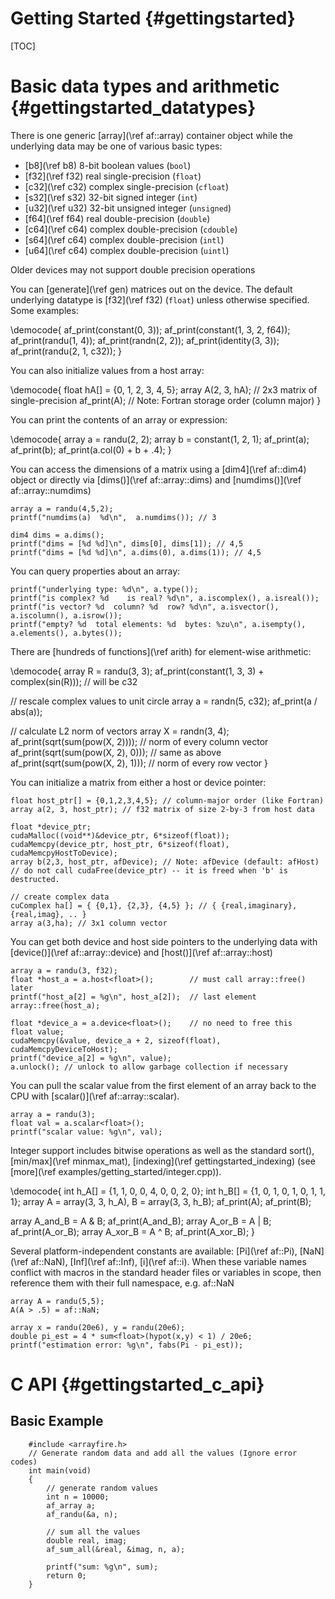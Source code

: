 Getting Started {#gettingstarted}
===============

[TOC]

Basic data types and arithmetic {#gettingstarted_datatypes}
===============================

There is one generic [array](\ref af::array) container object while the
underlying data may be one of various basic types:
* [b8](\ref b8) 8-bit boolean values (`bool`)
* [f32](\ref f32) real single-precision (`float`)
* [c32](\ref c32) complex single-precision (`cfloat`)
* [s32](\ref s32) 32-bit signed integer (`int`)
* [u32](\ref u32) 32-bit unsigned integer (`unsigned`)
* [f64](\ref f64) real double-precision (`double`)
* [c64](\ref c64) complex double-precision (`cdouble`)
* [s64](\ref c64) complex double-precision (`intl`)
* [u64](\ref c64) complex double-precision (`uintl`)


Older devices may not support double precision operations

You can [generate](\ref gen) matrices out on the device.  The
default underlying datatype is [f32](\ref f32) (`float`) unless
otherwise specified.  Some examples:

\democode{
af_print(constant(0, 3));
af_print(constant(1, 3, 2, f64));
af_print(randu(1, 4));
af_print(randn(2, 2));
af_print(identity(3, 3));
af_print(randu(2, 1, c32));
}

You can also initialize values from a host array:

\democode{
float hA[] = {0, 1, 2, 3, 4, 5};
array A(2, 3, hA);   // 2x3 matrix of single-precision
af_print(A);            // Note: Fortran storage order (column major)
}

You can print the contents of an array or expression:

\democode{
array a = randu(2, 2);
array b = constant(1, 2, 1);
af_print(a);
af_print(b);
af_print(a.col(0) + b + .4);
}

You can access the dimensions of a matrix using a [dim4](\ref af::dim4) object
or directly via [dims()](\ref af::array::dims) and [numdims()](\ref af::array::numdims)

~~~~~~~~~~~~~~~~~~~~~~~~~~~~~~~~~~~~~~~~~~~~~~~~~~~~~~~~~~~~~~~~~~~~~~~{.cpp}
array a = randu(4,5,2);
printf("numdims(a)  %d\n",  a.numdims()); // 3

dim4 dims = a.dims();
printf("dims = [%d %d]\n", dims[0], dims[1]); // 4,5
printf("dims = [%d %d]\n", a.dims(0), a.dims(1)); // 4,5
~~~~~~~~~~~~~~~~~~~~~~~~~~~~~~~~~~~~~~~~~~~~~~~~~~~~~~~~~~~~~~~~~~~~~~~

You can query properties about an array:

~~~~~~~~~~~~~~~~~~~~~~~~~~~~~~~~~~~~~~~~~~~~~~~~~~~~~~~~~~~~~~~~~~~~~~~{.cpp}
printf("underlying type: %d\n", a.type());
printf("is complex? %d    is real? %d\n", a.iscomplex(), a.isreal());
printf("is vector? %d  column? %d  row? %d\n", a.isvector(), a.iscolumn(), a.isrow());
printf("empty? %d  total elements: %d  bytes: %zu\n", a.isempty(), a.elements(), a.bytes());
~~~~~~~~~~~~~~~~~~~~~~~~~~~~~~~~~~~~~~~~~~~~~~~~~~~~~~~~~~~~~~~~~~~~~~~

There are [hundreds of functions](\ref arith) for element-wise arithmetic:

\democode{
array R = randu(3, 3);
af_print(constant(1, 3, 3) + complex(sin(R)));  // will be c32

// rescale complex values to unit circle
array a = randn(5, c32);
af_print(a / abs(a));

// calculate L2 norm of vectors
array X = randn(3, 4);
af_print(sqrt(sum(pow(X, 2))));     // norm of every column vector
af_print(sqrt(sum(pow(X, 2), 0)));  // same as above
af_print(sqrt(sum(pow(X, 2), 1)));  // norm of every row vector
}

You can initialize a matrix from either a host or device pointer:

~~~~~~~~~~~~~~~~~~~~~~~~~~~~~~~~~~~~~~~~~~~~~~~~~~~~~~~~~~~~~~~~~~~~~~~{.cpp}
float host_ptr[] = {0,1,2,3,4,5}; // column-major order (like Fortran)
array a(2, 3, host_ptr); // f32 matrix of size 2-by-3 from host data

float *device_ptr;
cudaMalloc((void**)&device_ptr, 6*sizeof(float));
cudaMemcpy(device_ptr, host_ptr, 6*sizeof(float), cudaMemcpyHostToDevice);
array b(2,3, host_ptr, afDevice); // Note: afDevice (default: afHost)
// do not call cudaFree(device_ptr) -- it is freed when 'b' is destructed.

// create complex data
cuComplex ha[] = { {0,1}, {2,3}, {4,5} }; // { {real,imaginary}, {real,imag}, .. }
array a(3,ha); // 3x1 column vector
~~~~~~~~~~~~~~~~~~~~~~~~~~~~~~~~~~~~~~~~~~~~~~~~~~~~~~~~~~~~~~~~~~~~~~~

You can get both device and host side pointers to the underlying
data with [device()](\ref af::array::device) and [host()](\ref af::array::host)

~~~~~~~~~~~~~~~~~~~~~~~~~~~~~~~~~~~~~~~~~~~~~~~~~~~~~~~~~~~~~~~~~~~~~~~{.cpp}
array a = randu(3, f32);
float *host_a = a.host<float>();        // must call array::free() later
printf("host_a[2] = %g\n", host_a[2]);  // last element
array::free(host_a);

float *device_a = a.device<float>();    // no need to free this
float value;
cudaMemcpy(&value, device_a + 2, sizeof(float), cudaMemcpyDeviceToHost);
printf("device_a[2] = %g\n", value);
a.unlock(); // unlock to allow garbage collection if necessary
~~~~~~~~~~~~~~~~~~~~~~~~~~~~~~~~~~~~~~~~~~~~~~~~~~~~~~~~~~~~~~~~~~~~~~~

You can pull the scalar value from the first element of an array back to the CPU
with [scalar()](\ref af::array::scalar).

~~~~~~~~~~~~~~~~~~~~~~~~~~~~~~~~~~~~~~~~~~~~~~~~~~~~~~~~~~~~~~~~~~~~~~~{.cpp}
array a = randu(3);
float val = a.scalar<float>();
printf("scalar value: %g\n", val);
~~~~~~~~~~~~~~~~~~~~~~~~~~~~~~~~~~~~~~~~~~~~~~~~~~~~~~~~~~~~~~~~~~~~~~~

Integer support includes bitwise operations as well as the
standard sort(), [min/max](\ref minmax_mat), [indexing](\ref gettingstarted_indexing)
(see [more](\ref examples/getting_started/integer.cpp)).

\democode{
int h_A[] = {1, 1, 0, 0, 4, 0, 0, 2, 0};
int h_B[] = {1, 0, 1, 0, 1, 0, 1, 1, 1};
array A = array(3, 3, h_A), B = array(3, 3, h_B);
af_print(A); af_print(B);

array A_and_B = A & B; af_print(A_and_B);
array  A_or_B = A | B; af_print(A_or_B);
array A_xor_B = A ^ B; af_print(A_xor_B);
}

Several platform-independent constants are available: [Pi](\ref af::Pi),
[NaN](\ref af::NaN), [Inf](\ref af::Inf), [i](\ref af::i).
When these variable names conflict with macros in the standard header
files or variables in scope, then reference them with their full namespace,
e.g. af::NaN

~~~~~~~~~~~~~~~~~~~~~~~~~~~~~~~~~~~~~~~~~~~~~~~~~~~~~~~~~~~~~~~~~~~~~~~{.cpp}
array A = randu(5,5);
A(A > .5) = af::NaN;

array x = randu(20e6), y = randu(20e6);
double pi_est = 4 * sum<float>(hypot(x,y) < 1) / 20e6;
printf("estimation error: %g\n", fabs(Pi - pi_est));
~~~~~~~~~~~~~~~~~~~~~~~~~~~~~~~~~~~~~~~~~~~~~~~~~~~~~~~~~~~~~~~~~~~~~~~


C API {#gettingstarted_c_api}
========================

Basic Example
-------------

~~~~~~~~~~~~~~~~~~~~~~~~~~~~~~~~~~~~~~~~~~~~~~~~~~~~~~~~~~~~~~~~~~~~~~~{.cpp}
    #include <arrayfire.h>
    // Generate random data and add all the values (Ignore error codes)
    int main(void)
    {
        // generate random values
        int n = 10000;
        af_array a;
        af_randu(&a, n);

        // sum all the values
        double real, imag;
        af_sum_all(&real, &imag, n, a);

        printf("sum: %g\n", sum);
        return 0;
    }
~~~~~~~~~~~~~~~~~~~~~~~~~~~~~~~~~~~~~~~~~~~~~~~~~~~~~~~~~~~~~~~~~~~~~~~
